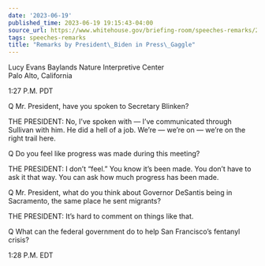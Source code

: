 ```yaml
---
date: '2023-06-19'
published_time: 2023-06-19 19:15:43-04:00
source_url: https://www.whitehouse.gov/briefing-room/speeches-remarks/2023/06/19/remarks-by-president-biden-in-press-gaggle-13/
tags: speeches-remarks
title: "Remarks by President\_Biden in Press\_Gaggle"
---
```

 
Lucy Evans Baylands Nature Interpretive Center  
Palo Alto, California

1:27 P.M. PDT

Q Mr. President, have you spoken to Secretary Blinken?

THE PRESIDENT: No, I’ve spoken with — I’ve communicated through Sullivan
with him. He did a hell of a job. We’re — we’re on — we’re on the right
trail here.

Q Do you feel like progress was made during this meeting?

THE PRESIDENT: I don’t “feel.” You know it’s been made. You don’t have
to ask it that way. You can ask how much progress has been made.

Q Mr. President, what do you think about Governor DeSantis being in
Sacramento, the same place he sent migrants?

THE PRESIDENT: It’s hard to comment on things like that.

Q What can the federal government do to help San Francisco’s fentanyl
crisis?

1:28 P.M. EDT
